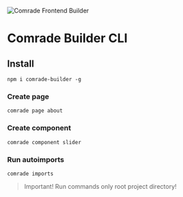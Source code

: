 ![Comrade Frontend Builder](https://i.imgur.com/8hCC08C.jpg)

# Comrade Builder CLI

## Install

```
npm i comrade-builder -g
```

### Create page

```
comrade page about
```

### Create component

```
comrade component slider
```

### Run autoimports

```
comrade imports
```

> Important! Run commands only root project directory!
